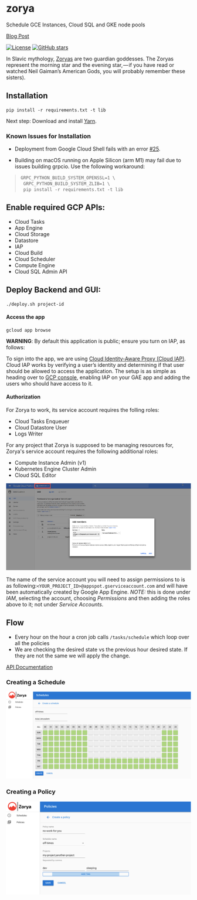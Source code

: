 # zorya

Schedule GCE Instances, Cloud SQL and GKE node pools

[Blog Post](http://bit.ly/zorya_blog)

[![License](https://img.shields.io/github/license/doitintl/zorya.svg)](LICENSE) [![GitHub stars](https://img.shields.io/github/stars/doitintl/zorya.svg?style=social&label=Stars&style=for-the-badge)](https://github.com/doitintl/zorya)

In Slavic mythology, [Zoryas](https://www.wikiwand.com/en/Zorya) are two guardian goddesses. The Zoryas represent the morning star and the evening star, — if you have read or watched Neil Gaiman’s American Gods, you will probably remember these sisters).

## Installation

```shell
pip install -r requirements.txt -t lib
```

Next step: Download and install [Yarn](https://yarnpkg.com/).

### Known Issues for Installation

* Deployment from Google Cloud Shell fails with an error [#25](https://github.com/doitintl/zorya/issues/25).

* Building on macOS running on Apple Silicon (arm M1) may fail due to issues building grpcio. Use the following workaround:

>```shell
>GRPC_PYTHON_BUILD_SYSTEM_OPENSSL=1 \
>  GRPC_PYTHON_BUILD_SYSTEM_ZLIB=1 \
>  pip install -r requirements.txt -t lib
>```

## Enable required GCP APIs:

* Cloud Tasks
* App Engine
* Cloud Storage
* Datastore
* IAP
* Cloud Build
* Cloud Scheduler
* Compute Engine
* Cloud SQL Admin API

## Deploy Backend and GUI:
```shell
./deploy.sh project-id
```


#### Access the app
```shell
gcloud app browse
```

**WARNING**: By default this application is public; ensure you turn on IAP, as follows:

To sign into the app, we are using [Cloud Identity-Aware Proxy (Cloud IAP)](https://cloud.google.com/iap/). Cloud IAP works by verifying a user’s identity and determining if that user should be allowed to access the application. The setup is as simple as heading over to [GCP console](https://console.cloud.google.com/iam-admin/iap), enabling IAP on your GAE app and adding the users who should have access to it.

#### Authorization

For Zorya to work, its service account requires the folling roles:

* Cloud Tasks Enqueuer
* Cloud Datastore User
* Logs Writer

For any project that Zorya is supposed to be managing resources for, Zorya's service account requires the following additional roles:

* Compute Instance Admin (v1)
* Kubernetes Engine Cluster Admin
* Cloud SQL Editor

![](iam.png)

The name of the service account you will need to assign permissions to is as following:`<YOUR_PROJECT_ID>@appspot.gserviceaccount.com` and will have been automatically created by Google App Engine. *NOTE:* this is done under *IAM*, selecting the account, choosing *Permissions* and then adding the roles above to it; not under *Service Accounts*.

## Flow

* Every hour on the hour a cron job calls `/tasks/schedule` which loop over all the policies
* We are checking the desired state vs the previous hour desired state. If they are not the same we will apply the change.

[API Documentation](http://bit.ly/zorya_api_docs)

### Creating a Schedule

![](Zorya_schedule.png)

### Creating a Policy

![](Zorya_policies.png)
